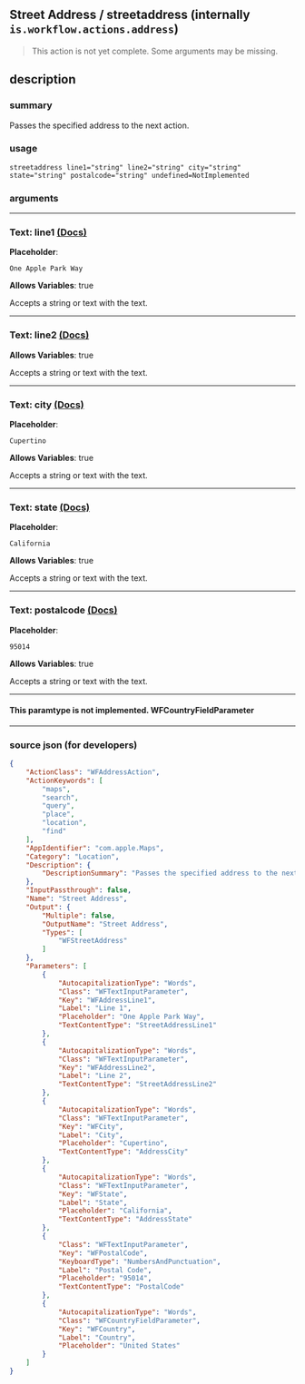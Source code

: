 
## Street Address / streetaddress (internally `is.workflow.actions.address`)

> This action is not yet complete. Some arguments may be missing.


## description

### summary

Passes the specified address to the next action.


### usage
```
streetaddress line1="string" line2="string" city="string" state="string" postalcode="string" undefined=NotImplemented
```

### arguments

---

### Text: line1 [(Docs)](https://pfgithub.github.io/shortcutslang/gettingstarted#text-field)
**Placeholder**:
```
One Apple Park Way
```
**Allows Variables**: true



Accepts a string 
or text
with the text.

---

### Text: line2 [(Docs)](https://pfgithub.github.io/shortcutslang/gettingstarted#text-field)
**Allows Variables**: true



Accepts a string 
or text
with the text.

---

### Text: city [(Docs)](https://pfgithub.github.io/shortcutslang/gettingstarted#text-field)
**Placeholder**:
```
Cupertino
```
**Allows Variables**: true



Accepts a string 
or text
with the text.

---

### Text: state [(Docs)](https://pfgithub.github.io/shortcutslang/gettingstarted#text-field)
**Placeholder**:
```
California
```
**Allows Variables**: true



Accepts a string 
or text
with the text.

---

### Text: postalcode [(Docs)](https://pfgithub.github.io/shortcutslang/gettingstarted#text-field)
**Placeholder**:
```
95014
```
**Allows Variables**: true



Accepts a string 
or text
with the text.

---

#### This paramtype is not implemented. WFCountryFieldParameter

---

### source json (for developers)

```json
{
	"ActionClass": "WFAddressAction",
	"ActionKeywords": [
		"maps",
		"search",
		"query",
		"place",
		"location",
		"find"
	],
	"AppIdentifier": "com.apple.Maps",
	"Category": "Location",
	"Description": {
		"DescriptionSummary": "Passes the specified address to the next action."
	},
	"InputPassthrough": false,
	"Name": "Street Address",
	"Output": {
		"Multiple": false,
		"OutputName": "Street Address",
		"Types": [
			"WFStreetAddress"
		]
	},
	"Parameters": [
		{
			"AutocapitalizationType": "Words",
			"Class": "WFTextInputParameter",
			"Key": "WFAddressLine1",
			"Label": "Line 1",
			"Placeholder": "One Apple Park Way",
			"TextContentType": "StreetAddressLine1"
		},
		{
			"AutocapitalizationType": "Words",
			"Class": "WFTextInputParameter",
			"Key": "WFAddressLine2",
			"Label": "Line 2",
			"TextContentType": "StreetAddressLine2"
		},
		{
			"AutocapitalizationType": "Words",
			"Class": "WFTextInputParameter",
			"Key": "WFCity",
			"Label": "City",
			"Placeholder": "Cupertino",
			"TextContentType": "AddressCity"
		},
		{
			"AutocapitalizationType": "Words",
			"Class": "WFTextInputParameter",
			"Key": "WFState",
			"Label": "State",
			"Placeholder": "California",
			"TextContentType": "AddressState"
		},
		{
			"Class": "WFTextInputParameter",
			"Key": "WFPostalCode",
			"KeyboardType": "NumbersAndPunctuation",
			"Label": "Postal Code",
			"Placeholder": "95014",
			"TextContentType": "PostalCode"
		},
		{
			"AutocapitalizationType": "Words",
			"Class": "WFCountryFieldParameter",
			"Key": "WFCountry",
			"Label": "Country",
			"Placeholder": "United States"
		}
	]
}
```
